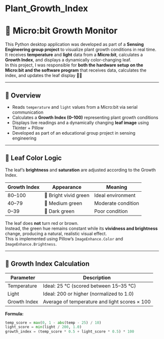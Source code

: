 # Plant_Growth_Index
# 🌱 Micro:bit Growth Monitor

This Python desktop application was developed as part of a **Sensing Engineering group project** to visualize plant growth conditions in real time.  
It receives **temperature** and **light** data from a **Micro:bit**, calculates a **Growth Index**, and displays a dynamically color-changing leaf.  
In this project, I was responsible for **both the hardware setup on the Micro:bit and the software program** that receives data, calculates the index, and updates the leaf display 🍃🌿

---

## 🧩 Overview
- Reads `temperature` and `light` values from a Micro:bit via serial communication  
- Calculates a **Growth Index (0–100)** representing plant growth conditions  
- Displays live readings and a dynamically changing **leaf image** using Tkinter + Pillow  
- Developed as part of an educational group project in sensing engineering

---

## 🎨 Leaf Color Logic
The leaf’s **brightness** and **saturation** are adjusted according to the Growth Index.

| Growth Index | Appearance | Meaning |
|---------------|-------------|----------|
| 80–100 | 🌿 Bright vivid green | Ideal environment |
| 40–79 | 🍃 Medium green | Moderate condition |
| 0–39 | 🌲 Dark green | Poor condition |

The leaf does **not** turn red or brown.  
Instead, the green hue remains constant while its **vividness and brightness** change, producing a natural, realistic visual effect.  
This is implemented using Pillow’s `ImageEnhance.Color` and `ImageEnhance.Brightness`.

---

## 🌿 Growth Index Calculation

| Parameter | Description |
|------------|-------------|
| Temperature | Ideal: 25 °C (scored between 15–35 °C) |
| Light | Ideal: 200 or higher (normalized to 1.0) |
| Growth Index | Average of temperature and light scores × 100 |

**Formula:**
```python
temp_score = max(0, 1 - abs(temp - 25) / 10)
light_score = min(light / 200, 1.0)
growth_index = (temp_score * 0.5 + light_score * 0.5) * 100
